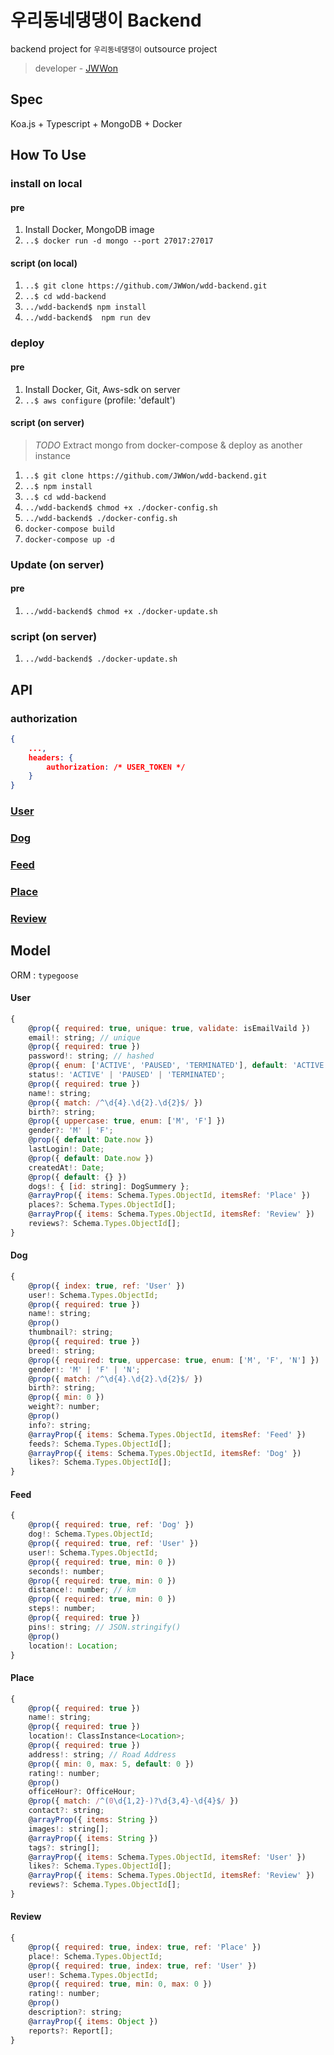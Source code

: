 # 우리동네댕댕이 Backend

backend project for `우리동네댕댕이` outsource project

> developer - [JWWon](https://github.com/JWWon)

## Spec

Koa.js + Typescript + MongoDB + Docker

## How To Use

### install on local

#### pre

1. Install Docker, MongoDB image
2. `..$ docker run -d mongo --port 27017:27017`

#### script (on local)

1. `..$ git clone https://github.com/JWWon/wdd-backend.git`
2. `..$ cd wdd-backend`
3. `../wdd-backend$ npm install`
4. `../wdd-backend$  npm run dev`

### deploy

#### pre

1. Install Docker, Git, Aws-sdk on server
2. `..$ aws configure` (profile: 'default')

#### script (on server)

> *TODO*  Extract mongo from docker-compose & deploy as another instance

1. `..$ git clone https://github.com/JWWon/wdd-backend.git`
2. `..$ npm install`
3. `..$ cd wdd-backend`
4. `../wdd-backend$ chmod +x ./docker-config.sh`
5. `../wdd-backend$ ./docker-config.sh`
6. `docker-compose build`
7. `docker-compose up -d`

### Update (on server)

#### pre

1. `../wdd-backend$ chmod +x ./docker-update.sh`

### script (on server)

1. `../wdd-backend$ ./docker-update.sh `

## API

### authorization

```json
{
    ...,
    headers: {
    	authorization: /* USER_TOKEN */
	}
}
```

### [User](./api-guides/user.md)

### [Dog](./api-guides/dog.md)

### [Feed](./api-guides/feed.md)

### [Place](./api-guides/place.md)

### [Review](./api-guides/review.md)

## Model

ORM : `typegoose`

#### User

```javascript
{
    @prop({ required: true, unique: true, validate: isEmailVaild })
    email!: string; // unique
    @prop({ required: true })
    password!: string; // hashed
    @prop({ enum: ['ACTIVE', 'PAUSED', 'TERMINATED'], default: 'ACTIVE' })
    status!: 'ACTIVE' | 'PAUSED' | 'TERMINATED';
    @prop({ required: true })
    name!: string;
    @prop({ match: /^\d{4}.\d{2}.\d{2}$/ })
    birth?: string;
    @prop({ uppercase: true, enum: ['M', 'F'] })
    gender?: 'M' | 'F';
    @prop({ default: Date.now })
    lastLogin!: Date;
	@prop({ default: Date.now })
	createdAt!: Date;
	@prop({ default: {} })
	dogs!: { [id: string]: DogSummery };
	@arrayProp({ items: Schema.Types.ObjectId, itemsRef: 'Place' })
	places?: Schema.Types.ObjectId[];
	@arrayProp({ items: Schema.Types.ObjectId, itemsRef: 'Review' })
	reviews?: Schema.Types.ObjectId[];
}
```

#### Dog 

```javascript
{
    @prop({ index: true, ref: 'User' })
    user!: Schema.Types.ObjectId;
    @prop({ required: true })
    name!: string;
    @prop()
    thumbnail?: string;
	@prop({ required: true })
	breed!: string;
	@prop({ required: true, uppercase: true, enum: ['M', 'F', 'N'] })
	gender!: 'M' | 'F' | 'N';
	@prop({ match: /^\d{4}.\d{2}.\d{2}$/ })
	birth?: string;
    @prop({ min: 0 })
    weight?: number;
    @prop()
    info?: string;
	@arrayProp({ items: Schema.Types.ObjectId, itemsRef: 'Feed' })
	feeds?: Schema.Types.ObjectId[];
	@arrayProp({ items: Schema.Types.ObjectId, itemsRef: 'Dog' })
	likes?: Schema.Types.ObjectId[];
}
```

#### Feed

```javascript
{
	@prop({ required: true, ref: 'Dog' })
	dog!: Schema.Types.ObjectId;
    @prop({ required: true, ref: 'User' })
    user!: Schema.Types.ObjectId;
    @prop({ required: true, min: 0 })
    seconds!: number;
    @prop({ required: true, min: 0 })
    distance!: number; // km
    @prop({ required: true, min: 0 })
    steps!: number;
    @prop({ required: true })
    pins!: string; // JSON.stringify()
    @prop()
    location!: Location;
}
```

#### Place

```javascript
{
    @prop({ required: true })
    name!: string;
    @prop({ required: true })
    location!: ClassInstance<Location>;
	@prop({ required: true })
    address!: string; // Road Address
    @prop({ min: 0, max: 5, default: 0 })
    rating!: number;
    @prop()
    officeHour?: OfficeHour;
	@prop({ match: /^(0\d{1,2}-)?\d{3,4}-\d{4}$/ })
	contact?: string;
	@arrayProp({ items: String })
	images!: string[];
	@arrayProp({ items: String })
	tags?: string[];
	@arrayProp({ items: Schema.Types.ObjectId, itemsRef: 'User' })
	likes?: Schema.Types.ObjectId[];
	@arrayProp({ items: Schema.Types.ObjectId, itemsRef: 'Review' })
	reviews?: Schema.Types.ObjectId[];
}
```

#### Review

```javascript
{
	@prop({ required: true, index: true, ref: 'Place' })
	place!: Schema.Types.ObjectId;
	@prop({ required: true, index: true, ref: 'User' })
	user!: Schema.Types.ObjectId;
	@prop({ required: true, min: 0, max: 0 })
	rating!: number;
	@prop()
	description?: string;
	@arrayProp({ items: Object })
	reports?: Report[];
}
```

